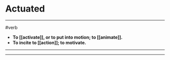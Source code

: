 # Actuated
---
#verb
- **To [[activate]], or to put into motion; to [[animate]].**
- **To incite to [[action]]; to motivate.**
---
---
